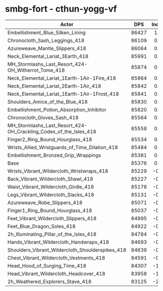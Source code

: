 # smbg-fort - cthun-yogg-vf
| Actor | DPS | Increase |
|---|:---:|:---:|
|Embellishment_Blue_Silken_Lining|86427|1.23%|
|Chronocloth_Sash_Leggings_418|86109|0.86%|
|Azureweave_Mantle_Slippers_418|86064|0.81%|
|Neck_Elemental_Lariat_3Earth_418|85991|0.72%|
|MH_Stormlashs_Last_Resort_424-OH_Witherrot_Tome_418|85874|0.58%|
|Neck_Elemental_Lariat_1Earth-1Air-1Fire_418|85864|0.57%|
|Neck_Elemental_Lariat_2Earth-1Air_418|85842|0.55%|
|Neck_Elemental_Lariat_1Earth-1Air-1Frost_418|85841|0.54%|
|Shoulders_Amice_of_the_Blue_418|85830|0.53%|
|Embellishment_Potion_Absorption_Inhibitor|85820|0.52%|
|Chronocloth_Gloves_Sash_418|85564|0.22%|
|MH_Stormlashs_Last_Resort_424-OH_Crackling_Codex_of_the_Isles_418|85558|0.21%|
|Finger2_Ring_Bound_Hourglass_418|85534|0.19%|
|Wrists_Allied_Wristguards_of_Time_Dilation_418|85484|0.13%|
|Embellishment_Bronzed_Grip_Wrappings|85381|0.01%|
|Base|85376|0.00%|
|Wrists_Vibrant_Wildercloth_Wristwraps_418|85229|-0.17%|
|Back_Vibrant_Wildercloth_Shawl_418|85227|-0.17%|
|Waist_Vibrant_Wildercloth_Girdle_418|85178|-0.23%|
|Legs_Vibrant_Wildercloth_Slacks_418|85131|-0.29%|
|Azureweave_Robe_Slippers_418|85071|-0.36%|
|Finger1_Ring_Bound_Hourglass_418|85037|-0.40%|
|Feet_Vibrant_Wildercloth_Slippers_418|84995|-0.45%|
|Feet_Blue_Dragon_Soles_418|84922|-0.53%|
|2h_Illuminating_Pillar_of_the_Isles_418|84784|-0.69%|
|Hands_Vibrant_Wildercloth_Handwraps_418|84693|-0.80%|
|Shoulders_Vibrant_Wildercloth_Shoulderspikes_418|84639|-0.86%|
|Chest_Vibrant_Wildercloth_Vestments_418|84591|-0.92%|
|Head_Hood_of_Surging_Time_418|84307|-1.25%|
|Head_Vibrant_Wildercloth_Headcover_418|83958|-1.66%|
|2h_Weathered_Explorers_Stave_418|83125|-2.64%|
